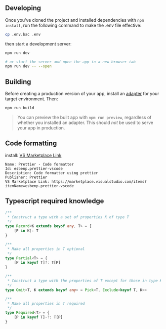 ## Developing

Once you've cloned the project and installed dependencies with `npm install`, run the following command to make the .env file effective:

```sh
cp .env.bac .env
```

then start a development server:

```sh
npm run dev

# or start the server and open the app in a new browser tab
npm run dev -- --open
```

## Building

Before creating a production version of your app, install an [adapter](https://kit.svelte.dev/docs#adapters) for your target environment. Then:

```bash
npm run build
```

> You can preview the built app with `npm run preview`, regardless of whether you installed an adapter. This should _not_ be used to serve your app in production.

## Code formatting

install: [VS Marketplace Link](https://marketplace.visualstudio.com/items?itemName=esbenp.prettier-vscode)

```text
Name: Prettier - Code formatter
Id: esbenp.prettier-vscode
Description: Code formatter using prettier
Publisher: Prettier
VS Marketplace Link: https://marketplace.visualstudio.com/items?itemName=esbenp.prettier-vscode
```

## Typescript required knowledge

```typescript
/**
 * Construct a type with a set of properties K of type T
 */
type Record<K extends keyof any, T> = {
    [P in K]: T
}

/**
 * Make all properties in T optional
 */
type Partial<T> = {
    [P in keyof T]?: T[P]
}

/**
 * Construct a type with the properties of T except for those in type K.
 */
type Omit<T, K extends keyof any> = Pick<T, Exclude<keyof T, K>>

/**
 * Make all properties in T required
 */
type Required<T> = {
    [P in keyof T]-?: T[P]
}
```

